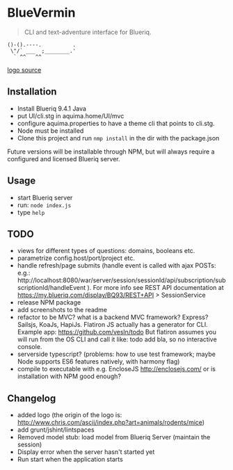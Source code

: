# BlueVermin

> CLI and text-adventure interface for Blueriq.

```
()-().----.          .
 \"/` ___  ;________.'
  ` ^^   ^^
```
[logo source](http://www.chris.com/ascii/index.php?art=animals/rodents/mice)

## Installation

* Install Blueriq 9.4.1 Java
* put UI/cli.stg in aquima.home/UI/mvc
* configure aquima.properties to have a theme cli that points to cli.stg.
* Node must be installed
* Clone this project and run ```nmp install``` in the dir with the package.json

Future versions will be installable through NPM, but will always require a configured and licensed Blueriq server.


## Usage

* start Blueriq server
* run: ```node index.js```
* type ```help```


## TODO

* views for different types of questions: domains, booleans etc.
* parametrize config.host/port/project etc.
* handle refresh/page submits (handle event is called with ajax POSTs: e.g.: http://localhost:8080/war/server/session/sessionId/api/subscription/subscriptionId/handleEvent ). For more info see REST API documentation at https://my.blueriq.com/display/BQ93/REST+API > SessionService
* release NPM package
* add screenshots to the readme
* refactor to be MVC? what is a backend MVC framework? Express? Sailsjs, KoaJs, HapiJs.
  Flatiron JS actually has a generator for CLI. Example app: https://github.com/vesln/todo
  But flatiron assumes you will run from the OS CLI and call it like: todo add bla, so no interactive console.
* serverside typescript? (problems: how to use test framework; maybe Node supports ES6 features natively, with harmony flag)
* compile to executable with e.g. EncloseJS http://enclosejs.com/ or is installation with NPM good enough?


## Changelog

* added logo (the origin of the logo is: http://www.chris.com/ascii/index.php?art=animals/rodents/mice)
* add grunt/jshint/lintspaces
* Removed model stub: load model from Blueriq Server (maintain the session)
* Display error when the server hasn't started yet
* Run start when the application starts
